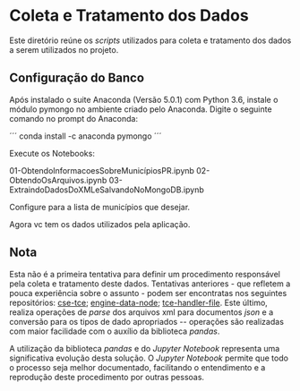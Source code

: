# Coleta e Tratamento dos Dados

Este diretório reúne os *scripts* utilizados para coleta e tratamento dos dados a serem utilizados no projeto.

## Configuração do Banco

Após instalado o suite Anaconda (Versão 5.0.1) com Python 3.6, instale o módulo pymongo no ambiente criado pelo Anaconda. Digite o seguinte comando no prompt do Anaconda:

´´´ conda install -c anaconda pymongo  ´´´

Execute os Notebooks:

  01-ObtendoInformacoesSobreMunicípiosPR.ipynb
  02-ObtendoOsArquivos.ipynb
  03-ExtraindoDadosDoXMLeSalvandoNoMongoDB.ipynb

Configure para a lista de municípios que desejar.

Agora vc tem os dados utilizados pela aplicação.


## Nota

Esta não é a primeira tentativa para definir um procedimento responsável pela coleta e tratamento deste dados. Tentativas anteriores - que refletem a pouca experiência sobre o assunto - podem ser encontratas nos seguintes repositórios: [cse-tce](https://github.com/GiliardGodoi/cse-tce); [engine-data-node](https://github.com/GiliardGodoi/engine_data_node); [tce-handler-file](https://github.com/GiliardGodoi/tce-handler-files). Este último, realiza operações de *parse* dos arquivos xml para documentos *json* e a conversão para os tipos de dado apropriados -- operações são realizadas com maior facilidade com o auxílio da biblioteca *pandas*.

A utilização da biblioteca *pandas* e do *Jupyter Notebook* representa uma significativa evolução desta solução. O *Jupyter Notebook* permite que todo o processo seja melhor documentado, facilitando o entendimento e a reprodução deste procedimento por outras pessoas.
